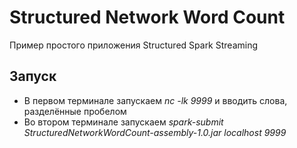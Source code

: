 # Structured Network Word Count

Пример простого приложения Structured Spark Streaming

## Запуск

* В первом терминале запускаем *nc -lk 9999* и вводить слова, разделённые пробелом
* Во втором терминале запускаем *spark-submit StructuredNetworkWordCount-assembly-1.0.jar localhost 9999*
